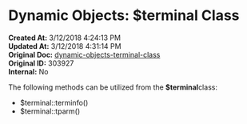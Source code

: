 # Dynamic Objects: $terminal Class

**Created At:** 3/12/2018 4:24:13 PM  
**Updated At:** 3/12/2018 4:31:14 PM  
**Original Doc:** [dynamic-objects-terminal-class](https://docs.jbase.com/42948-dynamic-objects/dynamic-objects-terminal-class)  
**Original ID:** 303927  
**Internal:** No  


The following methods can be utilized from the **$terminal**class:

- $terminal::terminfo()
- $terminal::tparm()

